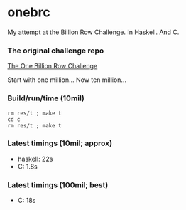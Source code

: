 # onebrc

My attempt at the Billion Row Challenge. In Haskell. And C.

### The original challenge repo
[The One Billion Row Challenge](https://github.com/gunnarmorling/1brc)

Start with one million... Now ten million...

### Build/run/time (10mil)
```
rm res/t ; make t
cd c
rm res/t ; make t
```

### Latest timings (10mil; approx)
- haskell: 22s
- C: 1.8s

### Latest timings (100mil; best)
- C: 18s
